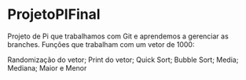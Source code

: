 # ProjetoPIFinal

Projeto de Pi que trabalhamos com Git e aprendemos a gerenciar as branches.
Funções que trabalham com um vetor de 1000:

Randomização do vetor;
Print do vetor;
Quick Sort;
Bubble Sort;
Media;
Mediana;
Maior e 
Menor
